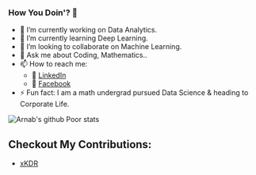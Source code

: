 ### How You Doin'? 👋


- 🔭 I’m currently working on Data Analytics.
- 🌱 I’m currently learning Deep Learning.
- 👯 I’m looking to collaborate on Machine Learning.
- 💬 Ask me about Coding, Mathematics..
- 📫 How to reach me: 
  - :office: [LinkedIn](https://www.linkedin.com/in/arnab-sen-7020b8200/)
  - :door: [Facebook](https://www.facebook.com/arnab.sen.35912/)
- ⚡ Fun fact: I am a math undergrad pursued Data Science & heading to Corporate Life.

![Arnab's github Poor stats](https://github-readme-stats.vercel.app/api?username=ArnabbLank&count_private=true&show_icons=true&theme=radical&hide_rank=false)

## Checkout My Contributions: 
- [xKDR](https://github.com/xKDR/SmoothingSplines.jl)
